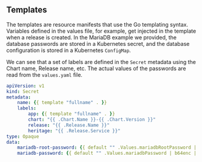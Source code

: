## Templates

The templates are resource manifests that use the Go templating syntax. Variables defined in the values file, for example, get injected in the template when a release is created. In the MariaDB example we provided, the database passwords are stored in a Kubernetes secret, and the database configuration is stored in a Kubernetes `ConfigMap`.

We can see that a set of labels are defined in the `Secret` metadata using the Chart name, Release name, etc. The actual values of the passwords are read from the `values.yaml` file.

```yaml
apiVersion: v1
kind: Secret
metadata:
    name: {{ template "fullname" . }}
    labels:
        app: {{ template "fullname" . }}
        chart: "{{ .Chart.Name }}-{{ .Chart.Version }}"
        release: "{{ .Release.Name }}"
        heritage: "{{ .Release.Service }}"
type: Opaque
data:
    mariadb-root-password: {{ default "" .Values.mariadbRootPassword | b64enc | quote }}
    mariadb-password: {{ default "" .Values.mariadbPassword | b64enc | quote }}
```